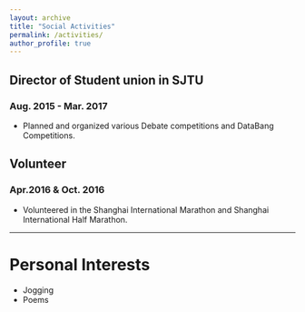 ```yaml
---
layout: archive
title: "Social Activities"
permalink: /activities/
author_profile: true
---
```


## Director of Student union in SJTU 
### Aug. 2015 - Mar. 2017
* Planned and organized various Debate competitions and DataBang Competitions.
## Volunteer 
### Apr.2016 & Oct. 2016
* Volunteered in the Shanghai International Marathon and Shanghai International Half Marathon.

- - - -

# Personal Interests
* Jogging
* Poems



